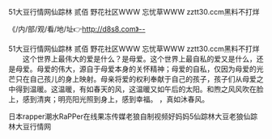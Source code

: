 51大豆行情网仙踪林 贰佰
野花社区WWW
忘忧草WWW
zztt30.ccm黑料不打烊


《/内/部/观/看/地/址👉http://d8s8.com》--

51大豆行情网仙踪林 贰佰
野花社区WWW
忘忧草WWW
zztt30.ccm黑料不打烊
　　这个世界上最伟大的爱是什么？是母爱。这个世界上最自私的爱又是什么，还是母爱。母爱的伟大，源自于母爱本身的关怀精神；母爱的自私，仅因为母爱的光芒只在自己孩儿的身上映射。母亲将爱的权利奉献于自己的孩子，孩子们从母爱之中得到温暖。这温暖，有如春天的风，这温暖又如午后的太阳。和煦之风风吹在脸上，感到清爽；明亮阳光照到身上，感到幸福。
，真如沐春风。





日本rapper潮水RaPPer在线果冻传媒老狼自制视频好妈妈5仙踪林大豆老狼仙踪林大豆行情网
